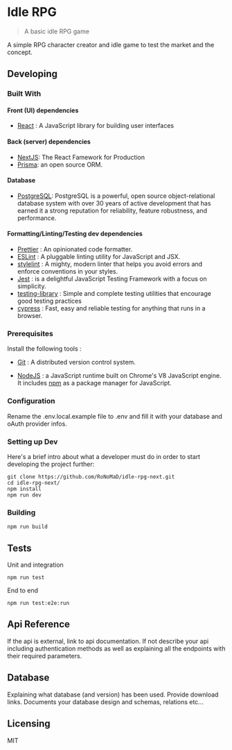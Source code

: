 # Idle RPG

> A basic idle RPG game

A simple RPG character creator and idle game to test the market and the concept.

## Developing

### Built With

#### Front (UI) dependencies

- [React](https://reactjs.org/) : A JavaScript library for building user interfaces

#### Back (server) dependencies

- [NextJS](https://nextjs.org/): The React Famework for Production
- [Prisma](https://www.prisma.io/): an open source ORM.

#### Database

- [PostgreSQL](https://www.postgresql.org/): PostgreSQL is a powerful, open source object-relational database system with over 30 years of active development that has earned it a strong reputation for reliability, feature robustness, and performance.

#### Formatting/Linting/Testing dev dependencies

- [Prettier](https://prettier.io/) : An opinionated code formatter.
- [ESLint](https://eslint.org/) : A pluggable linting utility for JavaScript and JSX.
- [stylelint](https://stylelint.io/) : A mighty, modern linter that helps you avoid errors and enforce conventions in your styles.
- [Jest](https://jestjs.io/) : is a delightful JavaScript Testing Framework with a focus on simplicity.
- [testing-library](https://testing-library.com/) : Simple and complete testing utilities that encourage good testing practices
- [cypress](https://www.cypress.io/) : Fast, easy and reliable testing for anything that runs in a browser.

### Prerequisites

Install the following tools :

- [Git](https://git-scm.com/downloads) : A distributed version control system.

- [NodeJS](https://nodejs.org/en/download/) : a JavaScript runtime built on Chrome's V8 JavaScript engine. It includes [npm](https://www.npmjs.com/) as a package manager for JavaScript.

### Configuration

Rename the .env.local.example file to .env and fill it with your database and oAuth provider infos.

### Setting up Dev

Here's a brief intro about what a developer must do in order to start developing
the project further:

```shell
git clone https://github.com/RoNoMaD/idle-rpg-next.git
cd idle-rpg-next/
npm install
npm run dev
```

### Building

```shell
npm run build
```

## Tests

Unit and integration

```shell
npm run test
```

End to end

```shell
npm run test:e2e:run
```

## Api Reference

If the api is external, link to api documentation. If not describe your api including authentication methods as well as explaining all the endpoints with their required parameters.

## Database

Explaining what database (and version) has been used. Provide download links.
Documents your database design and schemas, relations etc...

## Licensing

MIT
